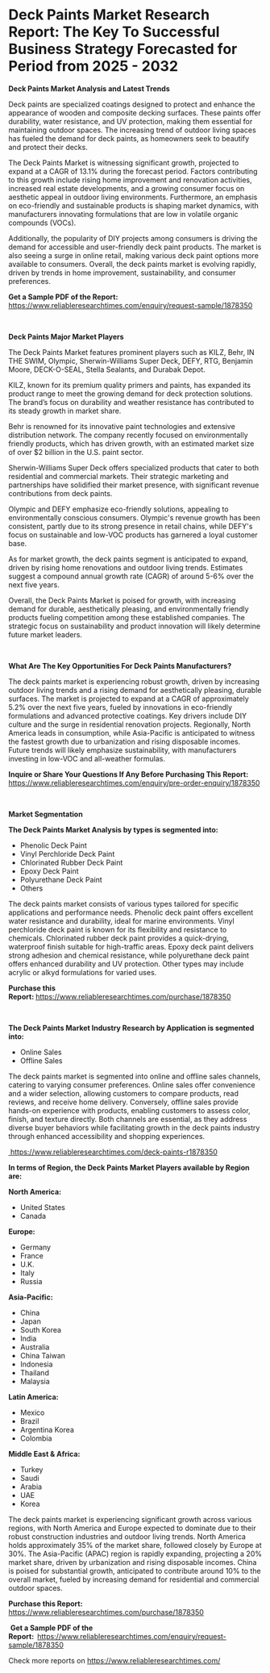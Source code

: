 <p><h1>Deck Paints Market Research Report: The Key To Successful Business Strategy Forecasted for Period from 2025 - 2032</h1></p><p><strong>Deck Paints Market Analysis and Latest Trends</strong></p>
<p><p>Deck paints are specialized coatings designed to protect and enhance the appearance of wooden and composite decking surfaces. These paints offer durability, water resistance, and UV protection, making them essential for maintaining outdoor spaces. The increasing trend of outdoor living spaces has fueled the demand for deck paints, as homeowners seek to beautify and protect their decks.</p><p>The Deck Paints Market is witnessing significant growth, projected to expand at a CAGR of 13.1% during the forecast period. Factors contributing to this growth include rising home improvement and renovation activities, increased real estate developments, and a growing consumer focus on aesthetic appeal in outdoor living environments. Furthermore, an emphasis on eco-friendly and sustainable products is shaping market dynamics, with manufacturers innovating formulations that are low in volatile organic compounds (VOCs).</p><p>Additionally, the popularity of DIY projects among consumers is driving the demand for accessible and user-friendly deck paint products. The market is also seeing a surge in online retail, making various deck paint options more available to consumers. Overall, the deck paints market is evolving rapidly, driven by trends in home improvement, sustainability, and consumer preferences.</p></p>
<p><strong>Get a Sample PDF of the Report:&nbsp;</strong> <a href="https://www.reliableresearchtimes.com/enquiry/request-sample/1878350?utm_campaign=2143&utm_medium=2&utm_source=Github&utm_content=ia&utm_term=30012025&utm_id=deck-paints">https://www.reliableresearchtimes.com/enquiry/request-sample/1878350</a></p>
<p>&nbsp;</p>
<p><strong>Deck Paints Major Market Players</strong></p>
<p><p>The Deck Paints Market features prominent players such as KILZ, Behr, IN THE SWIM, Olympic, Sherwin-Williams Super Deck, DEFY, RTG, Benjamin Moore, DECK-O-SEAL, Stella Sealants, and Durabak Depot. </p><p>KILZ, known for its premium quality primers and paints, has expanded its product range to meet the growing demand for deck protection solutions. The brand’s focus on durability and weather resistance has contributed to its steady growth in market share.</p><p>Behr is renowned for its innovative paint technologies and extensive distribution network. The company recently focused on environmentally friendly products, which has driven growth, with an estimated market size of over $2 billion in the U.S. paint sector. </p><p>Sherwin-Williams Super Deck offers specialized products that cater to both residential and commercial markets. Their strategic marketing and partnerships have solidified their market presence, with significant revenue contributions from deck paints.</p><p>Olympic and DEFY emphasize eco-friendly solutions, appealing to environmentally conscious consumers. Olympic's revenue growth has been consistent, partly due to its strong presence in retail chains, while DEFY's focus on sustainable and low-VOC products has garnered a loyal customer base.</p><p>As for market growth, the deck paints segment is anticipated to expand, driven by rising home renovations and outdoor living trends. Estimates suggest a compound annual growth rate (CAGR) of around 5-6% over the next five years.</p><p>Overall, the Deck Paints Market is poised for growth, with increasing demand for durable, aesthetically pleasing, and environmentally friendly products fueling competition among these established companies. The strategic focus on sustainability and product innovation will likely determine future market leaders.</p></p>
<p>&nbsp;</p>
<p><strong>What Are The Key Opportunities For Deck Paints Manufacturers?</strong></p>
<p><p>The deck paints market is experiencing robust growth, driven by increasing outdoor living trends and a rising demand for aesthetically pleasing, durable surfaces. The market is projected to expand at a CAGR of approximately 5.2% over the next five years, fueled by innovations in eco-friendly formulations and advanced protective coatings. Key drivers include DIY culture and the surge in residential renovation projects. Regionally, North America leads in consumption, while Asia-Pacific is anticipated to witness the fastest growth due to urbanization and rising disposable incomes. Future trends will likely emphasize sustainability, with manufacturers investing in low-VOC and all-weather formulas.</p></p>
<p><strong>Inquire or Share Your Questions If Any Before Purchasing This Report:</strong> <a href="https://www.reliableresearchtimes.com/enquiry/pre-order-enquiry/1878350?utm_campaign=2143&utm_medium=2&utm_source=Github&utm_content=ia&utm_term=30012025&utm_id=deck-paints">https://www.reliableresearchtimes.com/enquiry/pre-order-enquiry/1878350</a></p>
<p>&nbsp;</p>
<p><strong>Market Segmentation</strong></p>
<p><strong>The Deck Paints Market Analysis by types is segmented into:</strong></p>
<p><ul><li>Phenolic Deck Paint</li><li>Vinyl Perchloride Deck Paint</li><li>Chlorinated Rubber Deck Paint</li><li>Epoxy Deck Paint</li><li>Polyurethane Deck Paint</li><li>Others</li></ul></p>
<p><p>The deck paints market consists of various types tailored for specific applications and performance needs. Phenolic deck paint offers excellent water resistance and durability, ideal for marine environments. Vinyl perchloride deck paint is known for its flexibility and resistance to chemicals. Chlorinated rubber deck paint provides a quick-drying, waterproof finish suitable for high-traffic areas. Epoxy deck paint delivers strong adhesion and chemical resistance, while polyurethane deck paint offers enhanced durability and UV protection. Other types may include acrylic or alkyd formulations for varied uses.</p></p>
<p><strong>Purchase this Report:&nbsp;</strong><a href="https://www.reliableresearchtimes.com/purchase/1878350?utm_campaign=2143&utm_medium=2&utm_source=Github&utm_content=ia&utm_term=30012025&utm_id=deck-paints">https://www.reliableresearchtimes.com/purchase/1878350</a></p>
<p>&nbsp;</p>
<p><strong>The Deck Paints Market Industry Research by Application is segmented into:</strong></p>
<p><ul><li>Online Sales</li><li>Offline Sales</li></ul></p>
<p><p>The deck paints market is segmented into online and offline sales channels, catering to varying consumer preferences. Online sales offer convenience and a wider selection, allowing customers to compare products, read reviews, and receive home delivery. Conversely, offline sales provide hands-on experience with products, enabling customers to assess color, finish, and texture directly. Both channels are essential, as they address diverse buyer behaviors while facilitating growth in the deck paints industry through enhanced accessibility and shopping experiences.</p></p>
<p><a href="https://www.reliableresearchtimes.com/deck-paints-r1878350?utm_campaign=2143&utm_medium=2&utm_source=Github&utm_content=ia&utm_term=30012025&utm_id=deck-paints">&nbsp;https://www.reliableresearchtimes.com/deck-paints-r1878350</a></p>
<p><strong>In terms of Region, the Deck Paints Market Players available by Region are:</strong></p>
<p>
    <p> <strong> North America: </strong>
        <ul>
            <li>United States</li>
            <li>Canada</li>
        </ul>
        </p> 
    <p> <strong> Europe: </strong>
        <ul>
            <li>Germany</li>
            <li>France</li>
            <li>U.K.</li>
            <li>Italy</li>
            <li>Russia</li>
        </ul>
        </p> 
    <p> <strong> Asia-Pacific: </strong>
        <ul>
            <li>China</li>
            <li>Japan</li>
            <li>South Korea</li>
            <li>India</li>
            <li>Australia</li>
            <li>China Taiwan</li>
            <li>Indonesia</li>
            <li>Thailand</li>
            <li>Malaysia</li>
        </ul>
        </p> 
    <p> <strong> Latin America: </strong>
        <ul>
            <li>Mexico</li>
            <li>Brazil</li>
            <li>Argentina Korea</li>
            <li>Colombia</li>
        </ul>
        </p> 
    <p> <strong> Middle East & Africa: </strong>
        <ul>
            <li>Turkey</li>
            <li>Saudi</li>
            <li>Arabia</li>
            <li>UAE</li>
            <li>Korea</li>
        </ul>
    </p>
    </p>
<p><p>The deck paints market is experiencing significant growth across various regions, with North America and Europe expected to dominate due to their robust construction industries and outdoor living trends. North America holds approximately 35% of the market share, followed closely by Europe at 30%. The Asia-Pacific (APAC) region is rapidly expanding, projecting a 20% market share, driven by urbanization and rising disposable incomes. China is poised for substantial growth, anticipated to contribute around 10% to the overall market, fueled by increasing demand for residential and commercial outdoor spaces.</p></p>
<p><strong>Purchase this Report: </strong><a href="https://www.reliableresearchtimes.com/purchase/1878350?utm_campaign=2143&utm_medium=2&utm_source=Github&utm_content=ia&utm_term=30012025&utm_id=deck-paints">https://www.reliableresearchtimes.com/purchase/1878350</a></p>
<p>&nbsp;<strong>Get a Sample PDF of the Report:&nbsp;&nbsp;</strong><a href="https://www.reliableresearchtimes.com/enquiry/request-sample/1878350?utm_campaign=2143&utm_medium=2&utm_source=Github&utm_content=ia&utm_term=30012025&utm_id=deck-paints">https://www.reliableresearchtimes.com/enquiry/request-sample/1878350</a></p>
<p><strong></strong></p>
<p>Check more reports on <a href="https://www.reliableresearchtimes.com/?utm_campaign=2143&utm_medium=2&utm_source=Github&utm_content=ia&utm_term=30012025&utm_id=deck-paints">https://www.reliableresearchtimes.com/</a></p>